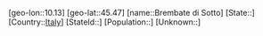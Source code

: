﻿---
location: [45.47,10.13]
type: City
tags:
- geo/City


SpocWebEntityId: 29331
isDeleted: false
confidential: public

---
[geo-lon::10.13]
[geo-lat::45.47]
[name::Brembate di Sotto]
[State::]
[Country::[Italy](geo/Continent/Europe/Italy.md)]
[StateId::]
[Population::]
[Unknown::]

